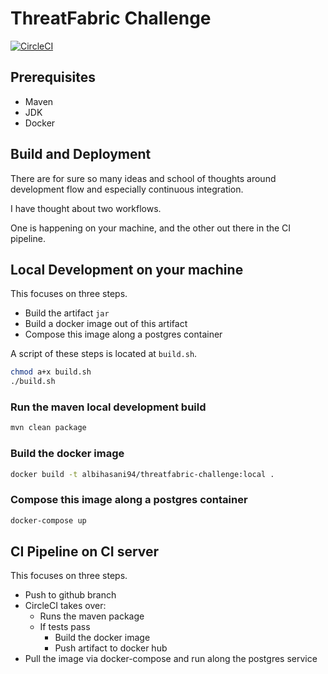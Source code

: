 # ThreatFabric Challenge

[![CircleCI](https://circleci.com/gh/albihasani94/threatfabric-challenge.svg?style=svg&circle-token=b95e5ca650a97b133fe74a31c511f907bdcc043d)](https://app.circleci.com/pipelines/github/albihasani94)

## Prerequisites

- Maven
- JDK
- Docker

## Build and Deployment

There are for sure so many ideas and school of thoughts around 
development flow and especially continuous integration.

I have thought about two workflows.

One is happening on your machine, and the other out there in the 
CI pipeline.

## Local Development on your machine

This focuses on three steps.

- Build the artifact `jar`
- Build a docker image out of this artifact
- Compose this image along a postgres container

A script of these steps is located at `build.sh`.

```bash
chmod a+x build.sh
./build.sh
```

### Run the maven local development build

```bash
mvn clean package
```

### Build the docker image

```bash
docker build -t albihasani94/threatfabric-challenge:local .
```

### Compose this image along a postgres container

```bash
docker-compose up
```

## CI Pipeline on CI server

This focuses on three steps.

- Push to github branch
- CircleCI takes over:
  - Runs the maven package
  - If tests pass
    - Build the docker image
    - Push artifact to docker hub
- Pull the image via docker-compose and run along the postgres service
